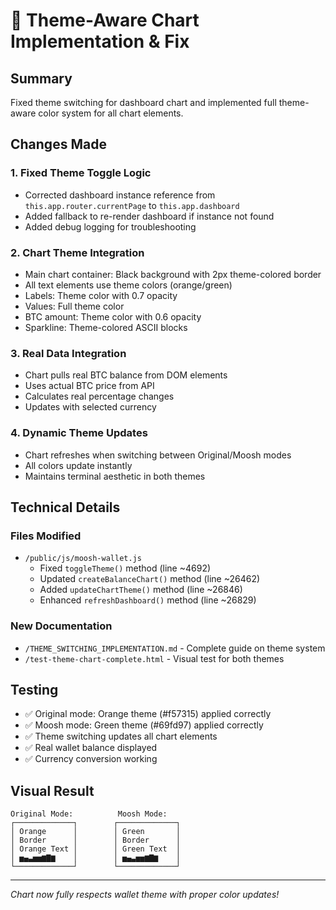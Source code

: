 # 🎨 Theme-Aware Chart Implementation & Fix

## Summary
Fixed theme switching for dashboard chart and implemented full theme-aware color system for all chart elements.

## Changes Made

### 1. **Fixed Theme Toggle Logic**
- Corrected dashboard instance reference from `this.app.router.currentPage` to `this.app.dashboard`
- Added fallback to re-render dashboard if instance not found
- Added debug logging for troubleshooting

### 2. **Chart Theme Integration**
- Main chart container: Black background with 2px theme-colored border
- All text elements use theme colors (orange/green)
- Labels: Theme color with 0.7 opacity
- Values: Full theme color
- BTC amount: Theme color with 0.6 opacity
- Sparkline: Theme-colored ASCII blocks

### 3. **Real Data Integration**
- Chart pulls real BTC balance from DOM elements
- Uses actual BTC price from API
- Calculates real percentage changes
- Updates with selected currency

### 4. **Dynamic Theme Updates**
- Chart refreshes when switching between Original/Moosh modes
- All colors update instantly
- Maintains terminal aesthetic in both themes

## Technical Details

### Files Modified
- `/public/js/moosh-wallet.js`
  - Fixed `toggleTheme()` method (line ~4692)
  - Updated `createBalanceChart()` method (line ~26462)
  - Added `updateChartTheme()` method (line ~26846)
  - Enhanced `refreshDashboard()` method (line ~26829)

### New Documentation
- `/THEME_SWITCHING_IMPLEMENTATION.md` - Complete guide on theme system
- `/test-theme-chart-complete.html` - Visual test for both themes

## Testing
- ✅ Original mode: Orange theme (#f57315) applied correctly
- ✅ Moosh mode: Green theme (#69fd97) applied correctly
- ✅ Theme switching updates all chart elements
- ✅ Real wallet balance displayed
- ✅ Currency conversion working

## Visual Result
```
Original Mode:          Moosh Mode:
┌─────────────┐        ┌─────────────┐
│ Orange      │        │ Green       │
│ Border      │        │ Border      │
│ Orange Text │        │ Green Text  │
│ ▅▄▃▅▅▆▇▆    │        │ ▅▄▃▅▅▆▇▆    │
└─────────────┘        └─────────────┘
```

---

*Chart now fully respects wallet theme with proper color updates!*